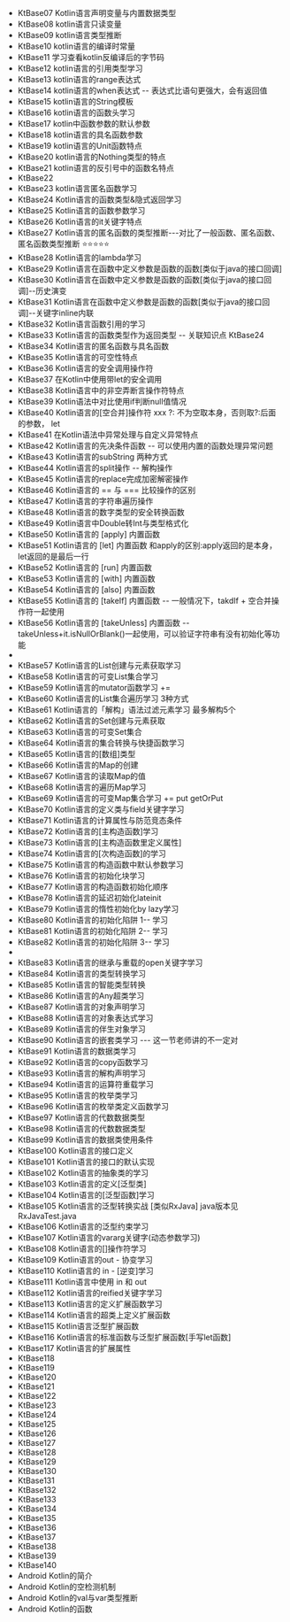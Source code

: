 - KtBase07    Kotlin语言声明变量与内置数据类型
- KtBase08    kotlin语言只读变量
- KtBase09    kotlin语言类型推断
- KtBase10    kotlin语言的编译时常量
- KtBase11    学习查看kotlin反编译后的字节码
- KtBase12    kotlin语言的引用类型学习
- KtBase13    kotlin语言的range表达式
- KtBase14    kotlin语言的when表达式 -- 表达式比语句更强大，会有返回值
- KtBase15    kotlin语言的String模板
- KtBase16    kotlin语言的函数头学习
- KtBase17    kotlin中函数参数的默认参数
- KtBase18    kotlin语言的具名函数参数
- KtBase19    kotlin语言的Unit函数特点
- KtBase20    kotlin语言的Nothing类型的特点
- KtBase21    kotlin语言的反引号中的函数名特点
- KtBase22    
- KtBase23    kotlin语言匿名函数学习
- KtBase24    Kotlin语言的函数类型&隐式返回学习
- KtBase25    Kotlin语言的函数参数学习
- KtBase26    Kotlin语言的it关键字特点
- KtBase27    Kotlin语言的匿名函数的类型推断---对比了一般函数、匿名函数、匿名函数类型推断 ⭐️⭐️⭐️⭐️⭐️
- KtBase28    Kotlin语言的lambda学习
- KtBase29    Kotlin语言在函数中定义参数是函数的函数[类似于java的接口回调]
- KtBase30    Kotlin语言在函数中定义参数是函数的函数[类似于java的接口回调]--历史演变
- KtBase31    Kotlin语言在函数中定义参数是函数的函数[类似于java的接口回调]--关键字inline内联
- KtBase32    Kotlin语言函数引用的学习
- KtBase33    Kotlin语言的函数类型作为返回类型 -- 关联知识点 KtBase24
- KtBase34    Kotlin语言的匿名函数与具名函数
- KtBase35    Kotlin语言的可空性特点
- KtBase36    Kotlin语言的安全调用操作符
- KtBase37    在Kotlin中使用带let的安全调用
- KtBase38    Kotlin语言中的非空弄断言操作符特点
- KtBase39    Kotlin语法中对比使用if判断null值情况
- KtBase40    Kotlin语言的[空合并]操作符 xxx ?: 不为空取本身，否则取?:后面的参数，   let
- KtBase41    在Kotlin语法中异常处理与自定义异常特点
- KtBase42    Kotlin语言的先决条件函数  -- 可以使用内置的函数处理异常问题
- KtBase43    Kotlin语言的subString  两种方式
- KtBase44    Kotlin语言的split操作 -- 解构操作
- KtBase45    Kotlin语言的replace完成加密解密操作
- KtBase46    Kotlin语言的 == 与 === 比较操作的区别
- KtBase47    Kotlin语言的字符串遍历操作
- KtBase48    Kotlin语言的数字类型的安全转换函数
- KtBase49    Kotlin语言中Double转Int与类型格式化
- KtBase50    Kotlin语言的 [apply] 内置函数
- KtBase51    Kotlin语言的 [let] 内置函数  和apply的区别:apply返回的是本身，let返回的是最后一行
- KtBase52    Kotlin语言的 [run] 内置函数
- KtBase53    Kotlin语言的 [with] 内置函数
- KtBase54    Kotlin语言的 [also] 内置函数
- KtBase55    Kotlin语言的 [takeIf] 内置函数  -- 一般情况下，takdIf + 空合并操作符一起使用
- KtBase56    Kotlin语言的 [takeUnless] 内置函数  --takeUnless+it.isNullOrBlank()一起使用，可以验证字符串有没有初始化等功能
- 
- KtBase57    Kotlin语言的List创建与元素获取学习
- KtBase58    Kotlin语言的可变List集合学习
- KtBase59    Kotlin语言的mutator函数学习   +=
- KtBase60    Kotlin语言的List集合遍历学习 3种方式
- KtBase61    Kotlin语言的「解构」语法过滤元素学习  最多解构5个
- KtBase62    Kotlin语言的Set创建与元素获取
- KtBase63    Kotlin语言的可变Set集合
- KtBase64    Kotlin语言的集合转换与快捷函数学习
- KtBase65    Kotlin语言的[数组]类型
- KtBase66    Kotlin语言的Map的创建
- KtBase67    Kotlin语言的读取Map的值
- KtBase68    Kotlin语言的遍历Map学习
- KtBase69    Kotlin语言的可变Map集合学习  +=  put  getOrPut
- KtBase70    Kotlin语言的定义类与field关键字学习
- KtBase71    Kotlin语言的计算属性与防范竞态条件
- KtBase72    Kotlin语言的[主构造函数]学习
- KtBase73    Kotlin语言的[主构造函数里定义属性]
- KtBase74    Kotlin语言的[次构造函数]的学习
- KtBase75    Kotlin语言的构造函数中默认参数学习
- KtBase76    Kotlin语言的初始化块学习
- KtBase77    Kotlin语言的构造函数初始化顺序
- KtBase78    Kotlin语言的延迟初始化lateinit
- KtBase79    Kotlin语言的惰性初始化by lazy学习
- KtBase80    Kotlin语言的初始化陷阱 1-- 学习
- KtBase81    Kotlin语言的初始化陷阱 2-- 学习
- KtBase82    Kotlin语言的初始化陷阱 3-- 学习
- 
- KtBase83    Kotlin语言的继承与重载的open关键字学习
- KtBase84    Kotlin语言的类型转换学习
- KtBase85    Kotlin语言的智能类型转换
- KtBase86    Kotlin语言的Any超类学习
- KtBase87    Kotlin语言的对象声明学习
- KtBase88    Kotlin语言的对象表达式学习
- KtBase89    Kotlin语言的伴生对象学习
- KtBase90    Kotlin语言的嵌套类学习  ---  这一节老师讲的不一定对
- KtBase91    Kotlin语言的数据类学习
- KtBase92    Kotlin语言的copy函数学习
- KtBase93    Kotlin语言的解构声明学习
- KtBase94    Kotlin语言的运算符重载学习
- KtBase95    Kotlin语言的枚举类学习
- KtBase96    Kotlin语言的枚举类定义函数学习
- KtBase97    Kotlin语言的代数数据类型
- KtBase98    Kotlin语言的代数数据类型
- KtBase99    Kotlin语言的数据类使用条件
- KtBase100   Kotlin语言的接口定义
- KtBase101   Kotlin语言的接口的默认实现
- KtBase102   Kotlin语言的抽象类的学习
- KtBase103   Kotlin语言的定义[泛型类]
- KtBase104   Kotlin语言的[泛型函数]学习
- KtBase105   Kotlin语言的泛型转换实战  [类似RxJava]    java版本见RxJavaTest.java
- KtBase106   Kotlin语言的泛型约束学习
- KtBase107   Kotlin语言的vararg关键字(动态参数学习)
- KtBase108   Kotlin语言的[]操作符学习
- KtBase109   Kotlin语言的out  - 协变学习
- KtBase110   Kotlin语言的 in - [逆变]学习
- KtBase111   Kotlin语言中使用 in 和 out
- KtBase112   Kotlin语言的reified关键字学习
- KtBase113   Kotlin语言的定义扩展函数学习
- KtBase114   Kotlin语言的超类上定义扩展函数
- KtBase115   Kotlin语言泛型扩展函数
- KtBase116   Kotlin语言的标准函数与泛型扩展函数[手写let函数]
- KtBase117   Kotlin语言的扩展属性
- KtBase118   
- KtBase119   
- KtBase120   
- KtBase121   
- KtBase122   
- KtBase123   
- KtBase124   
- KtBase125   
- KtBase126   
- KtBase127   
- KtBase128   
- KtBase129   
- KtBase130   
- KtBase131   
- KtBase132   
- KtBase133   
- KtBase134   
- KtBase135   
- KtBase136   
- KtBase137   
- KtBase138   
- KtBase139   
- KtBase140   
- Android       Kotlin的简介
- Android       Kotlin的空检测机制
- Android       Kotlin的val与var类型推断
- Android       Kotlin的函数
